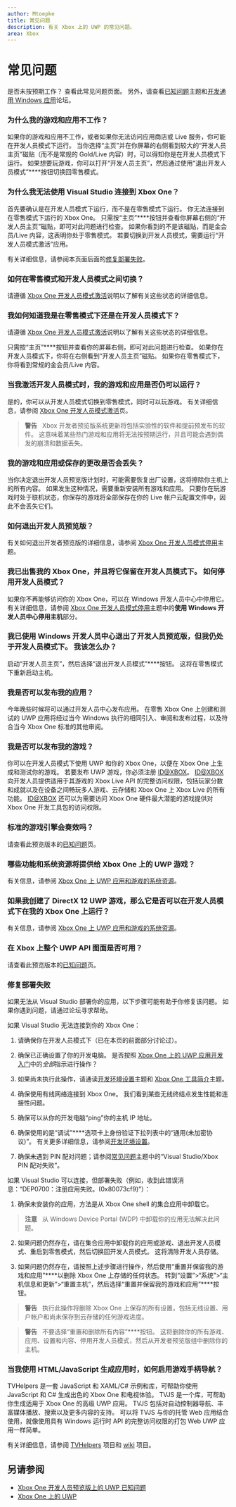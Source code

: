 ```yaml
---
author: Mtoepke
title: 常见问题
description: 有关 Xbox 上的 UWP 的常见问题。
area: Xbox
---
```


# 常见问题

是否未按预期工作？ 
查看此常见问题页面。 
另外，请查看[已知问题](known-issues.md)主题和[开发通用 Windows 应用](https://social.msdn.microsoft.com/Forums/windowsapps/en-US/home?forum=wpdevelop)论坛。 

### 为什么我的游戏和应用不工作？

如果你的游戏和应用不工作，或者如果你无法访问应用商店或 Live 服务，你可能在开发人员模式下运行。 
当你选择“主页”并在你屏幕的右侧看到较大的“开发人员主页”磁贴（而不是常规的 Gold/Live 内容）时，可以得知你是在开发人员模式下运行。 
如果想要玩游戏，你可以打开“开发人员主页”，然后通过使用“退出开发人员模式”****按钮切换回零售模式。

### 为什么我无法使用 Visual Studio 连接到 Xbox One？

首先要确认是在开发人员模式下运行，而不是在零售模式下运行。 
你无法连接到在零售模式下运行的 Xbox One。 
只需按“主页”****按钮并查看你屏幕右侧的“开发人员主页”磁贴，即可对此问题进行检查。 
如果你看到的不是该磁贴，而是金会员/Live 内容，这表明你处于零售模式。 
若要切换到开发人员模式，需要运行“开发人员模式激活”应用。

有关详细信息，请参阅本页面后面的[修复部署失败](frequently-asked-questions.md#fixing-deployment-failures)。

### 如何在零售模式和开发人员模式之间切换？

请遵循 [Xbox One 开发人员模式激活](devkit-activation.md)说明以了解有关这些状态的详细信息。

### 我如何知道我是在零售模式下还是在开发人员模式下？

请遵循 [Xbox One 开发人员模式激活](devkit-activation.md)说明以了解有关这些状态的详细信息。 

只需按“主页”****按钮并查看你的屏幕右侧，即可对此问题进行检查。 
如果你在开发人员模式下，你将在右侧看到“开发人员主页”磁贴。 
如果你在零售模式下，你将看到常规的金会员/Live 内容。

### 当我激活开发人员模式时，我的游戏和应用是否仍可以运行？

是的，你可以从开发人员模式切换到零售模式，同时可以玩游戏。 
有关详细信息，请参阅 [Xbox One 开发人员模式激活](devkit-activation.md)页。 

> **警告** &nbsp;&nbsp;Xbox 开发者预览版系统更新将包括实验性的软件和提前预发布的软件。 
这意味着某些热门游戏和应用将无法按预期运行，并且可能会遇到偶发的崩溃和数据丢失。

### 我的游戏和应用或保存的更改是否会丢失？

当你决定退出开发人员预览版计划时，可能需要恢复出厂设置，这将擦除你主机上的所有内容。 
如果发生这种情况，需要重新安装所有游戏和应用。 
只要你在玩游戏时处于联机状态，你保存的游戏将全部保存在你的 Live 帐户云配置文件中，因此不会丢失它们。

### 如何退出开发人员预览版？

有关如何退出开发者预览版的详细信息，请参阅 [Xbox One 开发人员模式停用](devkit-deactivation.md)主题。

### 我已出售我的 Xbox One，并且将它保留在开发人员模式下。 如何停用开发人员模式？

如果你不再能够访问你的 Xbox One，可以在 Windows 开发人员中心中停用它。 
有关详细信息，请参阅 [Xbox One 开发人员模式停用](devkit-deactivation.md#deactivate-your-console-through-windows-dev-center)主题中的**使用 Windows 开发人员中心停用主机**部分。

### 我已使用 Windows 开发人员中心退出了开发人员预览版，但我仍处于开发人员模式下。 我该怎么办？

启动“开发人员主页”，然后选择“退出开发人员模式”****按钮。 
这将在零售模式下重新启动主机。 

### 我是否可以发布我的应用？

今年晚些时候将可以通过开发人员中心发布应用。 
在零售 Xbox One 上创建和测试的 UWP 应用将经过当今 Windows 执行的相同引入、审阅和发布过程，以及符合当今 Xbox One 标准的其他审阅。

### 我是否可以发布我的游戏？

你可以在开发人员模式下使用 UWP 和你的 Xbox One，以便在 Xbox One 上生成和测试你的游戏。 
若要发布 UWP 游戏，你必须注册 [ID@XBOX](http://www.xbox.com/en-us/Developers/id)。 
[ID@XBOX](http://www.xbox.com/en-us/Developers/id) 向开发人员提供适用于其游戏的 Xbox Live API 的完整访问权限，包括玩家分数和成就以及在设备之间畅玩多人游戏、云存储和 Xbox One 上 Xbox Live 的所有功能。 
[ID@XBOX](http://www.xbox.com/en-us/Developers/id) 还可以为需要访问 Xbox One 硬件最大潜能的游戏提供对 Xbox One 开发工具包的访问权限。

### 标准的游戏引擎会奏效吗？

请查看此预览版本的[已知问题](known-issues.md)页。

### 哪些功能和系统资源将提供给 Xbox One 上的 UWP 游戏？ 

有关信息，请参阅 [Xbox One 上 UWP 应用和游戏的系统资源](system-resource-allocation.md)。

### 如果我创建了 DirectX 12 UWP 游戏，那么它是否可以在开发人员模式下在我的 Xbox One 上运行？

有关信息，请参阅 [Xbox One 上 UWP 应用和游戏的系统资源](system-resource-allocation.md)。

### 在 Xbox 上整个 UWP API 图面是否可用？

请查看此预览版本的[已知问题](known-issues.md)页。

### 修复部署失败

如果无法从 Visual Studio 部署你的应用，以下步骤可能有助于你修复该问题。 
如果你遇到问题，请通过论坛寻求帮助。

如果 Visual Studio 无法连接到你的 Xbox One：

1. 请确保你在开发人员模式下（已在本页的前面部分讨论过）。
2. 确保已正确设置了你的开发电脑。 是否按照 [Xbox One 上的 UWP 应用开发入门](getting-started.md)中的*全部*指示进行操作？ 

3. 如果尚未执行此操作，请通读[开发环境设置](development-environment-setup.md)主题和 [Xbox One 工具简介](introduction-to-xbox-tools.md)主题。

4. 确保使用有线网络连接到 Xbox One。 我们看到某些无线终结点发生性能和连接性问题。

5. 确保可以从你的开发电脑“ping”你的主机 IP 地址。

6. 确保使用的是“调试”****选项卡上身份验证下拉列表中的“通用(未加密协议)”。 有关更多详细信息，请参阅[开发环境设置](development-environment-setup.md)。

7. 确保未遇到 PIN 配对问题；请参阅[常见问题](frequently-asked-questions.md)主题中的“Visual Studio/Xbox PIN 配对失败”。

如果 Visual Studio 可以连接，但部署失败（例如，收到此错误消息：“DEP0700：注册应用失败。(0x80073cf9)”）：

1. 确保未安装你的应用，方法是从 Xbox One shell 的集合应用中卸载它。 

> **注意** &nbsp;&nbsp;从 Windows Device Portal (WDP) 中卸载你的应用无法解决此问题。

2. 如果问题仍然存在，请在集合应用中卸载你的应用或游戏、退出开发人员模式、重启到零售模式，然后切换回开发人员模式。 
这将清除开发人员存储。

3. 如果问题仍然存在，请按照上述步骤进行操作，然后使用“重置并保留我的游戏和应用”****以删除 Xbox One 上存储的任何状态。 
转到“设置”&gt;“系统”&gt;“主机信息和更新”&gt;“重置主机”，然后选择“重置并保留我的游戏和应用”****按钮。

> **警告** &nbsp;&nbsp;执行此操作将删除 Xbox One 上保存的所有设置，包括无线设置、用户帐户和尚未保存到云存储的任何游戏进度。

> **警告** &nbsp;&nbsp;不要选择“重置和删除所有内容”****按钮。
这将删除你的所有游戏、应用、设置和内容、停用开发人员模式，然后从开发者预览版组中删除你的主机。

### 当我使用 HTML/JavaScript 生成应用时，如何启用游戏手柄导航？

TVHelpers 是一套 JavaScript 和 XAML/C# 示例和库，可帮助你使用 JavaScript 和 C# 生成出色的 Xbox One 和电视体验。 
TVJS 是一个库，可帮助你生成适用于 Xbox One 的高级 UWP 应用。 TVJS 包括对自动控制器导航、丰富媒体播放、搜索以及更多内容的支持。 
可以将 TVJS 与你的托管 Web 应用结合使用，就像使用具有 Windows 运行时 API 的完整访问权限的打包 Web UWP 应用一样简单。

有关详细信息，请参阅 [TVHelpers](https://github.com/Microsoft/TVHelpers) 项目和 [wiki](https://github.com/Microsoft/TVHelpers/wiki) 项目。

## 另请参阅
- [Xbox One 开发人员预览版上的 UWP 已知问题](known-issues.md)
- [Xbox One 上的 UWP](index.md)


<!--HONumber=May16_HO2-->


